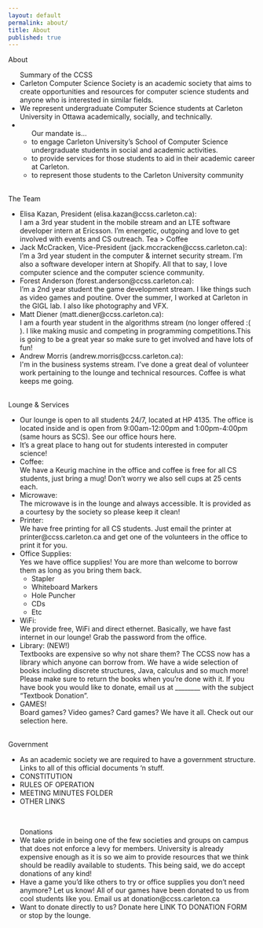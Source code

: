 ```yaml
---
layout: default
permalink: about/
title: About
published: true
---
```


About
<ul>Summary of the CCSS
	<li>Carleton Computer Science Society is an academic society that aims to create opportunities and resources for computer science students and anyone who is interested in similar fields.</li>
	<li>We represent undergraduate Computer Science students at Carleton University in Ottawa academically, socially, and technically.</li>
	<li>
		<ul>Our mandate is…
			<li>to engage Carleton University’s School of Computer Science undergraduate students in social and academic activities.</li>
			<li>to provide services for those students to aid in their academic career at Carleton.</li>
			<li>to represent those students to the Carleton University community</li>
		</ul>
	</li>
</ul>
<br>
The Team
<ul>
	<li>Elisa Kazan, President (elisa.kazan@ccss.carleton.ca):<br>
    I am a 3rd year student in the mobile stream and an LTE software developer intern at Ericsson. I’m energetic, outgoing and love to get involved with events and CS outreach. Tea > Coffee 
	</li>
	<li>Jack McCracken, Vice-President (jack.mccracken@ccss.carleton.ca):<br>
    I’m a 3rd year student in the computer & internet security stream. I’m also a software developer intern at Shopify. All that to say, I love computer science and the computer science community.
    </li>
	<li>Forest Anderson (forest.anderson@ccss.carleton.ca):<br>
	I’m a 2nd year student the game development stream. I like things such as video games and poutine. Over the summer, I worked at Carleton in the GIGL lab. I also like photography and VFX.</li>
	<li>Matt Diener (matt.diener@ccss.carleton.ca):<br>
	I am a fourth year student in the algorithms stream (no longer offered :( ). I like making music and competing in programming competitions.This is going to be a great year so make sure to get involved and have lots of fun!
    </li>
	<li>Andrew Morris (andrew.morris@ccss.carleton.ca):<br>
	I'm in the business systems stream. I’ve done a great deal of volunteer work pertaining to the lounge and technical resources. Coffee is what keeps me going.
    </li>
</ul>
<br>
Lounge & Services
<ul>
	<li>Our lounge is open to all students 24/7, located at HP 4135. The office is located inside and is open from 9:00am-12:00pm and 1:00pm-4:00pm (same hours as SCS). See our office hours here.</li>
    <li>It’s a great place to hang out for students interested in computer science!</li>
	<li>Coffee:<br>
	We have a Keurig machine in the office and coffee is free for all CS students, just bring a mug! Don’t worry we also sell cups at 25 cents each.</li>
	<li>Microwave:<br>
	The microwave is in the lounge and always accessible. It is provided as a courtesy by the society so please keep it clean!</li>
	<li>Printer:<br>
	We have free printing for all CS students. Just email the printer at printer@ccss.carleton.ca and get one of the volunteers in the office to print it for you.</li>
	<li>Office Supplies:<br>
	Yes we have office supplies! You are more than welcome to borrow them as long as you bring them back.<br> 
    <ul>
    	<li>Stapler</li>
		<li>Whiteboard Markers</li>
		<li>Hole Puncher</li>
		<li>CDs</li>
		<li>Etc</li>
        </ul></li>
	<li>WiFi:<br>
    We provide free, WiFi and direct ethernet. Basically, we have fast internet in our lounge! Grab the password from the office.</li>
	<li>Library: (NEW!)<br>
	Textbooks are expensive so why not share them? The CCSS now has a library which anyone can borrow from. We have a wide selection of books including discrete structures, Java, calculus and so much more!<br>
	Please make sure to return the books when you’re done with it. If you have book you would like to donate, email us at ________ with the subject “Textbook Donation”.</li>
	<li>GAMES!<br>
    Board games? Video games? Card games? We have it all. Check out our selection here.</li>
</ul>
<br>
Government<br>
<ul>
	<li>As an academic society we are required to have a government structure. Links to all of this official documents ‘n stuff.</li>
	<li>CONSTITUTION</li>
	<li>RULES OF OPERATION</li>
	<li>MEETING MINUTES FOLDER</li>
	<li>OTHER LINKS</li>
</ul>
<br>
<ul>Donations<br>
	<li>We take pride in being one of the few societies and groups on campus that does not enforce a levy for members. University is already expensive enough as it is so we aim to provide resources that we think should be readily available to students. This being said, we do accept donations of any kind!</li>
	<li>Have a game you’d like others to try or office supplies you don’t need anymore? Let us know! All of our games have been donated to us from cool students like you. Email us at donation@ccss.carleton.ca</li>
    <li>Want to donate directly to us? Donate here LINK TO DONATION FORM or stop by the lounge.</li>
</ul>
